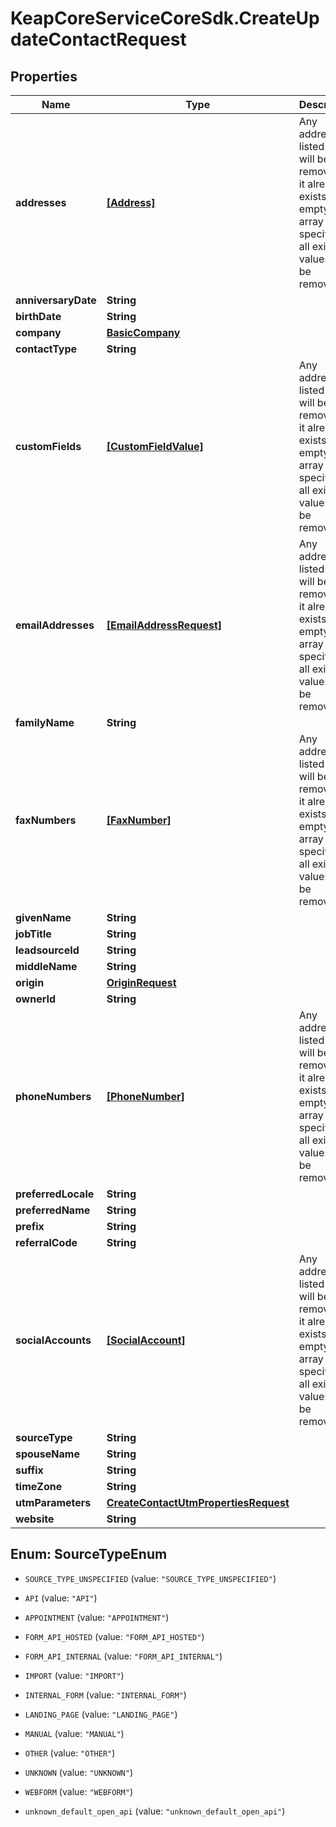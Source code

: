# KeapCoreServiceCoreSdk.CreateUpdateContactRequest

## Properties

Name | Type | Description | Notes
------------ | ------------- | ------------- | -------------
**addresses** | [**[Address]**](Address.md) | Any address not listed here will be removed if it already exists. If an empty array is specified, all existing values will be removed. | [optional] 
**anniversaryDate** | **String** |  | [optional] 
**birthDate** | **String** |  | [optional] 
**company** | [**BasicCompany**](BasicCompany.md) |  | [optional] 
**contactType** | **String** |  | [optional] 
**customFields** | [**[CustomFieldValue]**](CustomFieldValue.md) | Any address not listed here will be removed if it already exists. If an empty array is specified, all existing values will be removed. | [optional] 
**emailAddresses** | [**[EmailAddressRequest]**](EmailAddressRequest.md) | Any address not listed here will be removed if it already exists. If an empty array is specified, all existing values will be removed. | [optional] 
**familyName** | **String** |  | [optional] 
**faxNumbers** | [**[FaxNumber]**](FaxNumber.md) | Any address not listed here will be removed if it already exists. If an empty array is specified, all existing values will be removed. | [optional] 
**givenName** | **String** |  | [optional] 
**jobTitle** | **String** |  | [optional] 
**leadsourceId** | **String** |  | [optional] 
**middleName** | **String** |  | [optional] 
**origin** | [**OriginRequest**](OriginRequest.md) |  | [optional] 
**ownerId** | **String** |  | [optional] 
**phoneNumbers** | [**[PhoneNumber]**](PhoneNumber.md) | Any address not listed here will be removed if it already exists. If an empty array is specified, all existing values will be removed. | [optional] 
**preferredLocale** | **String** |  | [optional] 
**preferredName** | **String** |  | [optional] 
**prefix** | **String** |  | [optional] 
**referralCode** | **String** |  | [optional] 
**socialAccounts** | [**[SocialAccount]**](SocialAccount.md) | Any address not listed here will be removed if it already exists. If an empty array is specified, all existing values will be removed. | [optional] 
**sourceType** | **String** |  | [optional] 
**spouseName** | **String** |  | [optional] 
**suffix** | **String** |  | [optional] 
**timeZone** | **String** |  | [optional] 
**utmParameters** | [**CreateContactUtmPropertiesRequest**](CreateContactUtmPropertiesRequest.md) |  | [optional] 
**website** | **String** |  | [optional] 



## Enum: SourceTypeEnum


* `SOURCE_TYPE_UNSPECIFIED` (value: `"SOURCE_TYPE_UNSPECIFIED"`)

* `API` (value: `"API"`)

* `APPOINTMENT` (value: `"APPOINTMENT"`)

* `FORM_API_HOSTED` (value: `"FORM_API_HOSTED"`)

* `FORM_API_INTERNAL` (value: `"FORM_API_INTERNAL"`)

* `IMPORT` (value: `"IMPORT"`)

* `INTERNAL_FORM` (value: `"INTERNAL_FORM"`)

* `LANDING_PAGE` (value: `"LANDING_PAGE"`)

* `MANUAL` (value: `"MANUAL"`)

* `OTHER` (value: `"OTHER"`)

* `UNKNOWN` (value: `"UNKNOWN"`)

* `WEBFORM` (value: `"WEBFORM"`)

* `unknown_default_open_api` (value: `"unknown_default_open_api"`)




